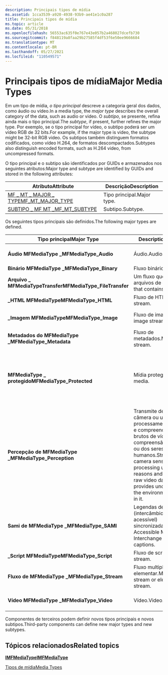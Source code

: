 ```yaml
---
description: Principais tipos de mídia
ms.assetid: 1cca3539-a920-4938-93b9-ae41e1c0a287
title: Principais tipos de mídia
ms.topic: article
ms.date: 05/31/2018
ms.openlocfilehash: 56553ac635f0e767e43e057b2a468027dcefb730
ms.sourcegitcommit: f848119a8faa29b27585f4df53f6e50ee9666684
ms.translationtype: MT
ms.contentlocale: pt-BR
ms.lasthandoff: 05/27/2021
ms.locfileid: "110549571"
---
```

# <a name="major-media-types"></a><span data-ttu-id="d3585-103">Principais tipos de mídia</span><span class="sxs-lookup"><span data-stu-id="d3585-103">Major Media Types</span></span>

<span data-ttu-id="d3585-104">Em um tipo de mídia, *o tipo principal* descreve a categoria geral dos dados, como áudio ou vídeo.</span><span class="sxs-lookup"><span data-stu-id="d3585-104">In a media type, the *major type* describes the overall category of the data, such as audio or video.</span></span> <span data-ttu-id="d3585-105">O *subtipo*, se presente, refina ainda mais o tipo principal.</span><span class="sxs-lookup"><span data-stu-id="d3585-105">The *subtype*, if present, further refines the major type.</span></span> <span data-ttu-id="d3585-106">Por exemplo, se o tipo principal for vídeo, o subtipo poderá ser um vídeo RGB de 32 bits.</span><span class="sxs-lookup"><span data-stu-id="d3585-106">For example, if the major type is video, the subtype might be 32-bit RGB video.</span></span> <span data-ttu-id="d3585-107">Os subtipos também distinguem formatos codificados, como vídeo H.264, de formatos descompactados.</span><span class="sxs-lookup"><span data-stu-id="d3585-107">Subtypes also distinguish encoded formats, such as H.264 video, from uncompressed formats.</span></span>

<span data-ttu-id="d3585-108">O tipo principal e o subtipo são identificados por GUIDs e armazenados nos seguintes atributos:</span><span class="sxs-lookup"><span data-stu-id="d3585-108">Major type and subtype are identified by GUIDs and stored in the following attributes:</span></span>



| <span data-ttu-id="d3585-109">Atributo</span><span class="sxs-lookup"><span data-stu-id="d3585-109">Attribute</span></span>                                             | <span data-ttu-id="d3585-110">Descrição</span><span class="sxs-lookup"><span data-stu-id="d3585-110">Description</span></span> |
|-------------------------------------------------------|-------------|
| [<span data-ttu-id="d3585-111">MF \_ MT \_ MAJOR \_ TYPE</span><span class="sxs-lookup"><span data-stu-id="d3585-111">MF\_MT\_MAJOR\_TYPE</span></span>](mf-mt-major-type-attribute.md) | <span data-ttu-id="d3585-112">Tipo principal.</span><span class="sxs-lookup"><span data-stu-id="d3585-112">Major type.</span></span> |
| [<span data-ttu-id="d3585-113">SUBTIPO \_ MF MT \_</span><span class="sxs-lookup"><span data-stu-id="d3585-113">MF\_MT\_SUBTYPE</span></span>](mf-mt-subtype-attribute.md)        | <span data-ttu-id="d3585-114">Subtipo.</span><span class="sxs-lookup"><span data-stu-id="d3585-114">Subtype.</span></span>    |



 

<span data-ttu-id="d3585-115">Os seguintes tipos principais são definidos.</span><span class="sxs-lookup"><span data-stu-id="d3585-115">The following major types are defined.</span></span>



| <span data-ttu-id="d3585-116">Tipo principal</span><span class="sxs-lookup"><span data-stu-id="d3585-116">Major Type</span></span>                    | <span data-ttu-id="d3585-117">Description</span><span class="sxs-lookup"><span data-stu-id="d3585-117">Description</span></span>                                                                                                                                                | <span data-ttu-id="d3585-118">Subtipos</span><span class="sxs-lookup"><span data-stu-id="d3585-118">Subtypes</span></span>                                             |
|-------------------------------|------------------------------------------------------------------------------------------------------------------------------------------------------------|------------------------------------------------------|
| <span data-ttu-id="d3585-119">**Áudio MFMediaType \_**</span><span class="sxs-lookup"><span data-stu-id="d3585-119">**MFMediaType\_Audio**</span></span>        | <span data-ttu-id="d3585-120">Áudio.</span><span class="sxs-lookup"><span data-stu-id="d3585-120">Audio.</span></span>                                                                                                                                                     | <span data-ttu-id="d3585-121">[GUIDs de subtipo de áudio.](audio-subtype-guids.md)</span><span class="sxs-lookup"><span data-stu-id="d3585-121">[Audio Subtype GUIDs](audio-subtype-guids.md).</span></span>      |
| <span data-ttu-id="d3585-122">**Binário MFMediaType \_**</span><span class="sxs-lookup"><span data-stu-id="d3585-122">**MFMediaType\_Binary**</span></span>       | <span data-ttu-id="d3585-123">Fluxo binário.</span><span class="sxs-lookup"><span data-stu-id="d3585-123">Binary stream.</span></span>                                                                                                                                             | <span data-ttu-id="d3585-124">Nenhum.</span><span class="sxs-lookup"><span data-stu-id="d3585-124">None.</span></span>                                                |
| <span data-ttu-id="d3585-125">**Arquivo \_ MFMediaTypeTransfer**</span><span class="sxs-lookup"><span data-stu-id="d3585-125">**MFMediaType\_FileTransfer**</span></span> | <span data-ttu-id="d3585-126">Um fluxo que contém arquivos de dados.</span><span class="sxs-lookup"><span data-stu-id="d3585-126">A stream that contains data files.</span></span>                                                                                                                         | <span data-ttu-id="d3585-127">Nenhum.</span><span class="sxs-lookup"><span data-stu-id="d3585-127">None.</span></span>                                                |
| <span data-ttu-id="d3585-128">**\_HTML MFMediaType**</span><span class="sxs-lookup"><span data-stu-id="d3585-128">**MFMediaType\_HTML**</span></span>         | <span data-ttu-id="d3585-129">Fluxo de HTML.</span><span class="sxs-lookup"><span data-stu-id="d3585-129">HTML stream.</span></span>                                                                                                                                               | <span data-ttu-id="d3585-130">Nenhum.</span><span class="sxs-lookup"><span data-stu-id="d3585-130">None.</span></span>                                                |
| <span data-ttu-id="d3585-131">**\_Imagem MFMediaType**</span><span class="sxs-lookup"><span data-stu-id="d3585-131">**MFMediaType\_Image**</span></span>        | <span data-ttu-id="d3585-132">Fluxo de imagem ainda.</span><span class="sxs-lookup"><span data-stu-id="d3585-132">Still image stream.</span></span>                                                                                                                                        | <span data-ttu-id="d3585-133">[GUIDs e CLSIDs do WIC](../wic/-wic-guids-clsids.md).</span><span class="sxs-lookup"><span data-stu-id="d3585-133">[WIC GUIDs and CLSIDs](../wic/-wic-guids-clsids.md).</span></span>       |
| <span data-ttu-id="d3585-134">**Metadados do MFMediaType \_**</span><span class="sxs-lookup"><span data-stu-id="d3585-134">**MFMediaType\_Metadata**</span></span>        | <span data-ttu-id="d3585-135">Fluxo de metadados.</span><span class="sxs-lookup"><span data-stu-id="d3585-135">Metadata stream.</span></span>                                                                                                                                        | <span data-ttu-id="d3585-136">Nenhum.</span><span class="sxs-lookup"><span data-stu-id="d3585-136">None.</span></span>       |
| <span data-ttu-id="d3585-137">**MFMediaType \_ protegido**</span><span class="sxs-lookup"><span data-stu-id="d3585-137">**MFMediaType\_Protected**</span></span>    | <span data-ttu-id="d3585-138">Mídia protegida.</span><span class="sxs-lookup"><span data-stu-id="d3585-138">Protected media.</span></span>                                                                                                                                           | <span data-ttu-id="d3585-139">O subtipo especifica o esquema de proteção de conteúdo.</span><span class="sxs-lookup"><span data-stu-id="d3585-139">The subtype specifies the content protection scheme.</span></span> |
| <span data-ttu-id="d3585-140">**Percepção de MFMediaType \_**</span><span class="sxs-lookup"><span data-stu-id="d3585-140">**MFMediaType\_Perception**</span></span>   | <span data-ttu-id="d3585-141">Transmite de um sensor de câmera ou unidade de processamento por razões e compreende dados brutos de vídeo e fornece compreensão do ambiente ou dos seres humanos.</span><span class="sxs-lookup"><span data-stu-id="d3585-141">Streams from a camera sensor or processing unit that reasons and understands raw video data and provides understanding of the environment or humans in it.</span></span> | <span data-ttu-id="d3585-142">Nenhum.</span><span class="sxs-lookup"><span data-stu-id="d3585-142">None.</span></span>                                                |
| <span data-ttu-id="d3585-143">**Sami de MFMediaType \_**</span><span class="sxs-lookup"><span data-stu-id="d3585-143">**MFMediaType\_SAMI**</span></span>         | <span data-ttu-id="d3585-144">Legendas de SAMI (intercâmbio de mídia acessível) sincronizadas.</span><span class="sxs-lookup"><span data-stu-id="d3585-144">Synchronized Accessible Media Interchange (SAMI) captions.</span></span>                                                                                                 | <span data-ttu-id="d3585-145">Nenhum.</span><span class="sxs-lookup"><span data-stu-id="d3585-145">None.</span></span>                                                |
| <span data-ttu-id="d3585-146">**\_Script MFMediaType**</span><span class="sxs-lookup"><span data-stu-id="d3585-146">**MFMediaType\_Script**</span></span>       | <span data-ttu-id="d3585-147">Fluxo de script.</span><span class="sxs-lookup"><span data-stu-id="d3585-147">Script stream.</span></span>                                                                                                                                             | <span data-ttu-id="d3585-148">Nenhum.</span><span class="sxs-lookup"><span data-stu-id="d3585-148">None.</span></span>                                                |
| <span data-ttu-id="d3585-149">**Fluxo de MFMediaType \_**</span><span class="sxs-lookup"><span data-stu-id="d3585-149">**MFMediaType\_Stream**</span></span>       | <span data-ttu-id="d3585-150">Fluxo multiplexado ou fluxo elementar.</span><span class="sxs-lookup"><span data-stu-id="d3585-150">Multiplexed stream or elementary stream.</span></span>                                                                                                                   | [<span data-ttu-id="d3585-151">GUIDs de subtipo de fluxo</span><span class="sxs-lookup"><span data-stu-id="d3585-151">Stream Subtype GUIDs</span></span>](stream-subtype-guids.md)     |
| <span data-ttu-id="d3585-152">**Vídeo MFMediaType \_**</span><span class="sxs-lookup"><span data-stu-id="d3585-152">**MFMediaType\_Video**</span></span>        | <span data-ttu-id="d3585-153">Vídeo.</span><span class="sxs-lookup"><span data-stu-id="d3585-153">Video.</span></span>                                                                                                                                                     | <span data-ttu-id="d3585-154">[GUIDs de subtipo de vídeo.](video-subtype-guids.md)</span><span class="sxs-lookup"><span data-stu-id="d3585-154">[Video Subtype GUIDs](video-subtype-guids.md).</span></span>      |



 

<span data-ttu-id="d3585-155">Componentes de terceiros podem definir novos tipos principais e novos subtipos.</span><span class="sxs-lookup"><span data-stu-id="d3585-155">Third-party components can define new major types and new subtypes.</span></span>

## <a name="related-topics"></a><span data-ttu-id="d3585-156">Tópicos relacionados</span><span class="sxs-lookup"><span data-stu-id="d3585-156">Related topics</span></span>

<dl> <dt>

[<span data-ttu-id="d3585-157">**IMFMediaType**</span><span class="sxs-lookup"><span data-stu-id="d3585-157">**IMFMediaType**</span></span>](/windows/desktop/api/mfobjects/nn-mfobjects-imfmediatype)
</dt> <dt>

[<span data-ttu-id="d3585-158">Tipos de mídia</span><span class="sxs-lookup"><span data-stu-id="d3585-158">Media Types</span></span>](media-types.md)
</dt> </dl>

 

 
